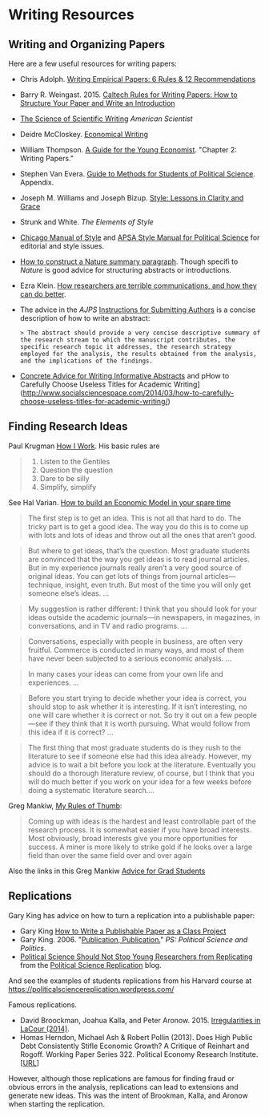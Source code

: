 
# Writing Resources

## Writing and Organizing Papers

Here are a few useful resources for writing papers:

- Chris Adolph. [Writing Empirical Papers: 6 Rules & 12 Recommendations](http://faculty.washington.edu/cadolph/503/papers.pdf)
- Barry R. Weingast. 2015. [Caltech Rules for Writing Papers: How to Structure Your Paper and Write an Introduction](https://web.stanford.edu/group/mcnollgast/cgi-bin/wordpress/wp-content/uploads/2013/10/CALTECH.RUL_..pdf)
- [The Science of Scientific Writing](http://www.americanscientist.org/issues/id.877,y.0,no.,content.true,page.1,css.print/issue.aspx) *American Scientist*
- Deidre McCloskey. [Economical Writing](http://www.amazon.com/Economical-Writing-Deirdre-McCloskey/dp/1577660633/)
- William Thompson. [A Guide for the Young Economist](http://www.amazon.com/Guide-Young-Economist-MIT-Press/dp/026251589X). "Chapter 2: Writing Papers."
- Stephen Van Evera. [Guide to Methods for Students of Political Science](http://www.amazon.com/Guide-Methods-Students-Political-Science/dp/080148457X). Appendix.
- Joseph M. Williams and Joseph Bizup. [Style: Lessons in Clarity and Grace](http://www.amazon.com/dp/0321898680/)
- Strunk and White. *The Elements of Style*
- [Chicago Manual of Style](http://www.chicagomanualofstyle.org/) and [APSA Style Manual for Political Science](http://www.apsanet.org/Portals/54/APSA%20Files/publications/APSAStyleManual2006.pdf) for editorial and style issues.
- [How to construct a Nature summary paragraph](http://www.nature.com/nature/authors/gta/Letter_bold_para.doc). Though specifi to *Nature* is good advice for structuring abstracts or introductions.
- Ezra Klein. [How researchers are terrible communications, and how they can do better](http://chrisblattman.com/2015/11/05/ezra-klein-how-researchers-are-terrible-communicators-and-how-they-can-do-better/).
- The advice in the *AJPS* [Instructions for Submitting Authors](http://ajps.org/guidelines-for-manuscripts/) is a concise description of how to write an abstract:

      > The abstract should provide a very concise descriptive summary of the research stream to which the manuscript contributes, the specific research topic it addresses, the research strategy employed for the analysis, the results obtained from the analysis, and the implications of the findings.

- [Concrete Advice for Writing Informative Abstracts](http://connection.sagepub.com/blog/sage-connection/2014/05/15/concrete-advice-for-writing-informative-abstracts/) and pHow to Carefully Choose Useless Titles for Academic Writing](http://www.socialsciencespace.com/2014/03/how-to-carefully-choose-useless-titles-for-academic-writing/)


## Finding Research Ideas

Paul Krugman [How I Work](http://web.mit.edu/krugman/www/howiwork.html). His basic rules are

> 1. Listen to the Gentiles
> 2. Question the question
> 3. Dare to be silly
> 4. Simplify, simplify

See Hal Varian. [How to build an Economic Model in your spare time](http://people.ischool.berkeley.edu/~hal/Papers/how.pdf)

> The first step is to get an idea. This is not all that hard to do. The tricky part is to get
a good idea. The way you do this is to come up with lots and lots of ideas and throw out
all the ones that aren’t good.

> But where to get ideas, that’s the question. Most graduate students are convinced
that the way you get ideas is to read journal articles. But in my experience journals
really aren’t a very good source of original ideas. You can get lots of things from journal
articles—technique, insight, even truth. But most of the time you will only get someone
else’s ideas. ...

> My suggestion is rather different: I think that you should look for your ideas outside
the academic journals—in newspapers, in magazines, in conversations, and in TV and
radio programs. ...

> Conversations, especially with people in business, are often very fruitful. Commerce
is conducted in many ways, and most of them have never been subjected to a serious
economic analysis. ...

> In many cases your ideas can come from your own life and experiences. ...

> Before you start trying to decide whether your idea is correct, you should stop to ask
whether it is interesting. If it isn’t interesting, no one will care whether it is correct or not.
So try it out on a few people—see if they think that it is worth pursuing. What would
follow from this idea if it is correct? ...

> The first thing that most graduate students do is they rush to the literature to see if
someone else had this idea already. However, my advice is to wait a bit before you look
at the literature. Eventually you should do a thorough literature review, of course, but I
think that you will do much better if you work on your idea for a few weeks before doing
a systematic literature search....

Greg Mankiw, [My Rules of Thumb](http://faculty.som.yale.edu/jameschoi/mankiw_tips.pdf):

> Coming up with ideas is the hardest and least controllable
> part of the research process. It is somewhat easier if you have
> broad interests. Most obviously, broad interests give you more
> opportunities for success. A miner is more likely to strike gold if
> he looks over a large field than over the same field over and
> over again

Also the links in this Greg Mankiw [Advice for Grad Students](http://gregmankiw.blogspot.com/2006/05/advice-for-grad-students.html)

## Replications

Gary King has advice on how to turn a replication into a publishable paper:

- Gary King [How to Write a Publishable Paper as a Class Project](http://gking.harvard.edu/papers)
- Gary King. 2006. "[Publication, Publication.](http://gking.harvard.edu/files/abs/paperspub-abs.shtml)" *PS: Political Science and Politics*.
- [Political Science Should Not Stop Young Researchers from Replicating](https://politicalsciencereplication.wordpress.com/2015/06/15/political-science-should-not-stop-young-researchers-from-replicating/) from the [Political Science Replication](https://politicalsciencereplication.wordpress.com) blog.

And see the examples of students replications from his Harvard course at https://politicalsciencereplication.wordpress.com/

Famous replications.

- David Broockman, Joahua Kalla, and Peter Aronow. 2015. [Irregularities in LaCour (2014)](http://stanford.edu/~dbroock/broockman_kalla_aronow_lg_irregularities.pdf).
- Homas Herndon, Michael Ash & Robert Pollin (2013). Does High Public Debt Consistently Stifle Economic Growth? A Critique of Reinhart and Rogoff. Working Paper Series 322. Political Economy Research Institute. [[URL](http://www.peri.umass.edu/236/hash/31e2ff374b6377b2ddec04deaa6388b1/publication/566/)]

However, although those replications are famous for finding fraud or obvious errors in the analysis, replications can lead to extensions and generate new ideas. This was the intent of Brookman, Kalla, and Aronow when starting the replication.

